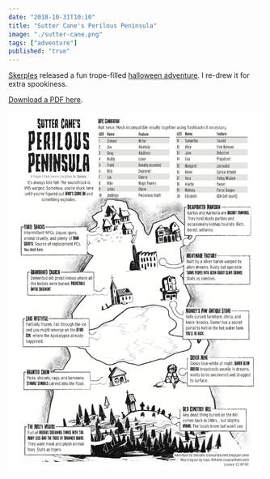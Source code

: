 ```yaml
---
date: "2018-10-31T10:10"
title: "Sutter Cane's Perilous Peninsula"
image: "./sutter-cane.png"
tags: ["adventure"]
published: "true"
---
```


[Skerples](https://coinsandscrolls.blogspot.com) released a fun trope-filled [halloween adventure](https://coinsandscrolls.blogspot.com/2018/10/osr-one-page-dungeon-sutter-canes.html). I re-drew it for extra spookiness.

[Download a PDF here](./sutter-cane.pdf).

[![Map of the perilous peninsula](sutter-cane.png)](./sutter-cane.pdf)
